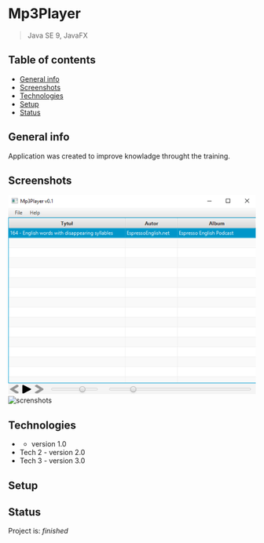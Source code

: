 # Mp3Player
> Java SE 9, JavaFX

## Table of contents
* [General info](#general-info)
* [Screenshots](#screenshots)
* [Technologies](#technologies)
* [Setup](#setup)
* [Status](#status)

## General info
Application was created to improve knowladge throught the training.

## Screenshots
![screnshots](./MP3Player.png)
![screnshots](.Menu.png)

## Technologies
*  - version 1.0
* Tech 2 - version 2.0
* Tech 3 - version 3.0

## Setup


## Status
Project is: _finished_
